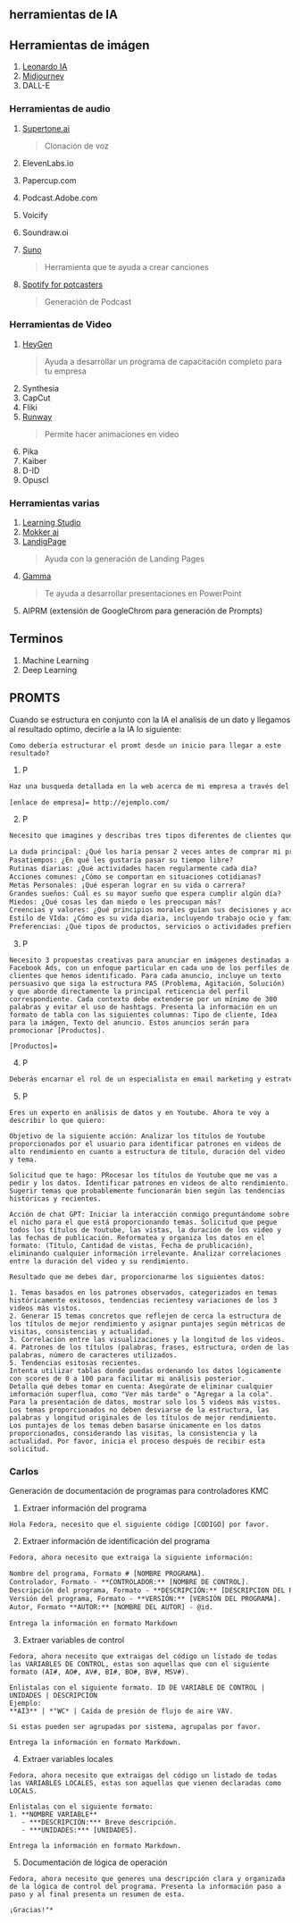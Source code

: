 ## herramientas de IA

## Herramientas de imágen

1. [Leonardo IA](leonardo.ai)
2. [Midjourney](midjourney.com)
3. DALL-E

### Herramientas de audio

1. [Supertone.ai](supertone.ai)
   > Clonación de voz
   
3. ElevenLabs.io
4. Papercup.com
5. Podcast.Adobe.com
6. Voicify
7. Soundraw.oi
8. [Suno](app.suno.ai)
   > Herramienta que te ayuda a crear canciones
9. [Spotify for potcasters](podcasters.spotify.com)
   > Generación de Podcast

### Herramientas de Video

1. [HeyGen](heygen.com)
   > Ayuda a desarrollar un programa de capacitación completo para tu empresa
3. Synthesia
4. CapCut
5. Fliki
6. [Runway](runwayml.com)
   > Permite hacer animaciones en video
8. Pika
9. Kaiber
10. D-ID
11. Opuscl

### Herramientas varias

1. [Learning Studio](learningstudioai.com)
2. [Mokker ai](mokker.ai)
3. [LandigPage](https://landingsite.ai/)
   > Ayuda con la generación de Landing Pages
4. [Gamma](gamma.app)
   > Te ayuda a desarrollar presentaciones en PowerPoint
5. AIPRM (extensión de GoogleChrom para generación de Prompts)

## Terminos

1. Machine Learning
2. Deep Learning

## PROMTS

Cuando se estructura en conjunto con la IA el analisis de un dato y llegamos al resultado optimo, decirle a la IA lo siguiente:
```plaintext
Como debería estructurar el promt desde un inicio para llegar a este resultado?
```

1. P
```txt
Haz una busqueda detallada en la web acerca de mi empresa a través del siguiente enlace: [enlace de empresa]. Profundiza en todos los aspectos para que adquieras un conocimiento profundo sobre mi empresa. Proporciona un resumen que incluya elementos como el nombre de la empresa, su sector, los productos o servicios que ofrece, qué necesidades cubre para los clientes, cómo surgió la empresa, los principios que rige la marca, qué la hace distinta de otras, y las ventajas o beneficios clave que ofrece frente a la competencia. Si es necesario, siente la libertad de navegar por diferentes secciones de la página web para recabar esta información.

[enlace de empresa]= http://ejemplo.com/

```
2. P
```txt
Necesito que imagines y describas tres tipos diferentes de clientes que probablemente estarían interesados en comprar mi producto o servicio. Para cada uno explica:

La duda principal: ¿Qué los haría pensar 2 veces antes de comprar mi producto?
Pasatiempos: ¿En qué les gustaría pasar su tiempo libre?
Rutinas diarias: ¿Qué actividades hacen regularmente cada día?
Acciones comunes: ¿Cómo se comportan en situaciones cotidianas?
Metas Personales: ¡Qué esperan lograr en su vida o carrera?
Grandes sueños: Cuál es su mayor sueño que espera cumplir algún día?
Miedos: ¿Qué cosas les dan miedo o les preocupan más?
Creencias y valores: ¿Qué principios morales guían sus decisiones y acciones?
Estilo de VIda: ¿Cómo es su vida diaria, incluyendo trabajo ocio y familia?
Preferencias: ¿Qué tipos de productos, servicios o actividades prefieren y por qué?
```
3. P
```text
Necesito 3 propuestas creativas para anunciar en imágenes destinadas a Facebook Ads, con un enfoque particular en cada uno de los perfiles de clientes que hemos identificado. Para cada anuncio, incluye un texto persuasivo que siga la estructura PAS (Problema, Agitación, Solución) y que aborde directamente la principal reticencia del perfil correspondiente. Cada contexto debe extenderse por un mínimo de 300 palabras y evitar el uso de hashtags. Presenta la información en un formato de tabla con las siguientes columnas: Tipo de cliente, Idea para la imágen, Texto del anuncio. Estos anuncios serán para promocionar [Productos].

[Productos]=
```
4. P
```txt
Deberás encarnar el rol de un especialista en email marketing y estrategias digitales para diseñar un email promocional para nuestro emprendimiento. Opta por la estrategia 4Us (Urgente, Único, Útil y Ultra-especifico) para estructurar este mail. Si lo necesitas, realiza una busqueda sobre esta técnica. También, toma en cuenta los diferentes perfiles de consumidores al redactarlo. El email debe incluir un título atractivo y el contenido principal. Añade emociones para darle vida al texto. La redacción debe ser empática, desenfadada, con toques de humor y en un tono coloquial, que resuene con el público latinoamericano.
```
5. P
```text
Eres un experto en análisis de datos y en Youtube. Ahora te voy a describir lo que quiero:

Objetivo de la siguiente acción: Analizar los títulos de Youtube proporcionados por el usuario para identificar patrones en videos de alto rendimiento en cuanto a estructura de título, duración del video y tema.

Solicitud que te hago: PRocesar los títulos de Youtube que me vas a pedir y los datos. Identificar patrones en videos de alto rendimiento. Sugerir temas que probablemente funcionarán bien según las tendencias históricas y recientes.

Acción de chat GPT: Iniciar la interacción conmigo preguntándome sobre el nicho para el que está proporcionando temas. Solicitud que pegue todos los títulos de Youtube, las vistas, la duración de los video y las fechas de publicación. Reformatea y organiza los datos en el formato: (Título, Cantidad de vistas, Fecha de prublicación), eliminando cualquier información irrelevante. Analizar correlaciones entre la duración del video y su rendimiento.

Resultado que me debes dar, proporcionarme los siguientes datos:

1. Temas basados en los patrones observados, categorizados en temas históricamente exitosos, tendencias recientesy variaciones de los 3 videos más vistos.
2. Generar 15 temas concretos que reflejen de cerca la estructura de los títulos de mejor rendimiento y asignar puntajes según métricas de visitas, consistencias y actualidad.
3. Correlación entre las visualizaciones y la longitud de los videos.
4. Patrones de los títulos (palabras, frases, estructura, orden de las palabras, número de caracteres utilizados.
5. Tendencias esitosas recientes.
Intenta utilizar tablas donde puedas ordenando los datos lógicamente con scores de 0 a 100 para facilitar mi análisis posterior.
Detalla qué debes tomar en cuenta: Asegúrate de eliminar cualquier imformación superflua, como "Ver más tarde" o "Agregar a la cola". Para la presentación de datos, mostrar solo los 5 videos más vistos. Los temas proporcionados no deben desviarse de la estructura, las palabras y longitud originales de los títulos de mejor rendimiento. Los puntajes de los temas deben basarse únicamente en los datos proporcionados, considerando las visitas, la consistencia y la actualidad. Por favor, inicia el proceso después de recibir esta solicitud.

```

### Carlos
Generación de documentación de programas para controladores KMC

1. Extraer información del programa
```plaintext
Hola Fedora, necesito que el siguiente código [CODIGO] por favor.
```
2. Extraer información de identificación del programa
```txt
Fedora, ahora necesito que extraiga la siguiente información:

Nombre del programa, Formato # [NOMBRE PROGRAMA].
Controlador, Formato - **CONTROLADOR:** [NOMBRE DE CONTROL].
Descripción del programa, Formato - **DESCRIPCIÓN:** [DESCRIPCION DEL PROGRAMA]. En este punto, quiero que generes una descripción breve de la función que cumple el programa
Versión del programa, Formato - **VERSIÓN:** [VERSIÓN DEL PROGRAMA].
Autor, Formato **AUTOR:** [NOMBRE DEL AUTOR] - @id.

Entrega la información en formato Markdown

```
3. Extraer variables de control
```plaintext
Fedora, ahora necesito que extraigas del código un listado de todas las VARIABLES DE CONTROL, estas son aquellas que con el siguiente formato (AI#, AO#, AV#, BI#, BO#, BV#, MSV#).

Enlistalas con el siguiente formato. ID DE VARIABLE DE CONTROL | UNIDADES | DESCRIPCION
Ejemplo:
**AI3** | *"WC* | Caída de presión de flujo de aire VAV.

Si estas pueden ser agrupadas por sistema, agrupalas por favor.

Entrega la información en formato Markdown.

```
4. Extraer variables locales
```plaintext
Fedora, ahora necesito que extraigas del código un listado de todas las VARIABLES LOCALES, estas son aquellas que vienen declaradas como LOCALS.

Enlistalas con el siguiente formato:
1. **NOMBRE VARIABLE**  
   - ***DESCRIPCIÓN:*** Breve descripción.  
   - ***UNIDADES:*** [UNIDADES].

Entrega la información en formato Markdown.

```
5. Documentación de lógica de operación
```plaintext
Fedora, ahora necesito que generes una descripción clara y organizada de la lógica de control del programa. Presenta la información paso a paso y al final presenta un resumen de esta.

¡Gracias!"*
```


